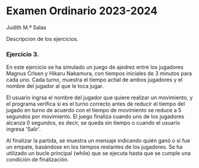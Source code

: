 # Examen Ordinario 2023-2024
 Judith M.ª Salas

Descripcion de los ejercicios.

### Ejercicio 3.

En este ejercicio se ha simulado un juego de ajedrez entre los jugadores Magnus Crlsen y Hikaru Nakamura, con tiempos iniciales de 3 minutos para cada uno.
Cada turno, muestra el tiempo actial de ambos jugadores y el nombre del jugador al que le toca jugar. 

El usuario ingrsa el nombre del jugador que quiere realizar un movimiento, y el programa verifica si es el turno correcto antes de reducir el tiempo del jugado en turno de acuerdo con el tiempo de movimiento se reduce a 5 segundos por movimiento. El juego finaliza cuando uno de los jugadores alcanza 0 segundos, es decir, se queda sin tiempo o cuando el usuario ingresa 'Salir'. 

Al finalizar la partida, se muestra un mensaje indicando quién ganó o si fue un empate, basándose en los tiempos restantes de los jugadores. Se ha utilizado un bucle principal (while) que se ejecuta hasta que se cumple una condición de finalización.
